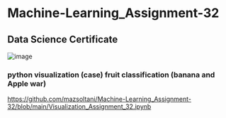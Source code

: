 # Machine-Learning_Assignment-32
## Data Science Certificate
![image](https://user-images.githubusercontent.com/48747618/151659782-8ca685cc-1bd8-4777-8df1-a77321a2a306.png)
### python visualization (case) fruit classification (banana and Apple war)
https://github.com/mazsoltani/Machine-Learning_Assignment-32/blob/main/Visualization_Assignment_32.ipynb
